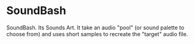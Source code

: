 # SoundBash
SoundBash.  Its Sounds Art. It take an audio "pool" (or sound palette to choose from) and uses short samples to recreate the "target" audio file.
